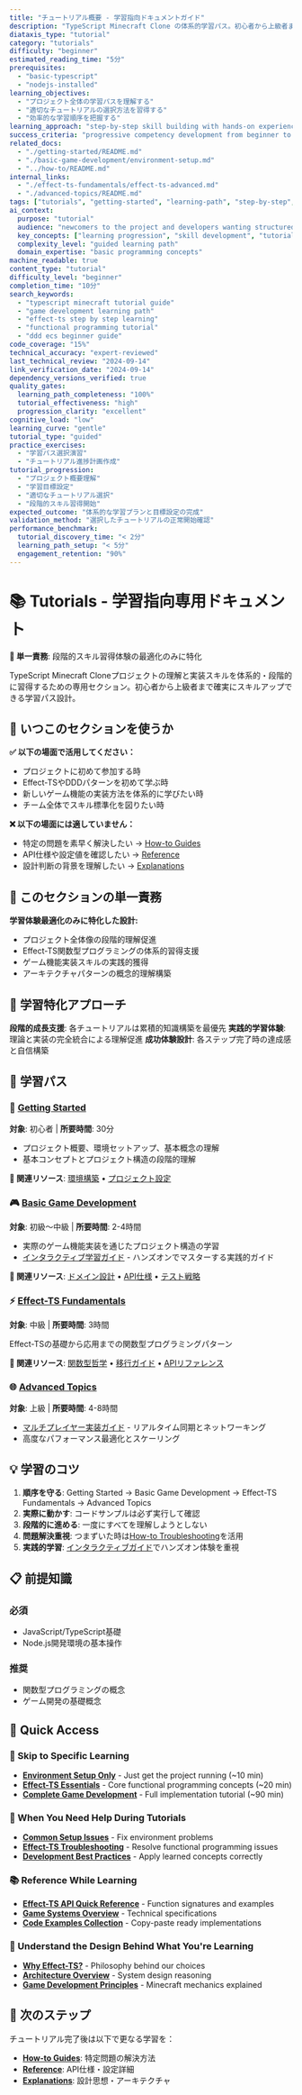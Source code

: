 ```yaml
---
title: "チュートリアル概要 - 学習指向ドキュメントガイド"
description: "TypeScript Minecraft Clone の体系的学習パス。初心者から上級者まで段階的にスキルを習得できるチュートリアル集。"
diataxis_type: "tutorial"
category: "tutorials"
difficulty: "beginner"
estimated_reading_time: "5分"
prerequisites:
  - "basic-typescript"
  - "nodejs-installed"
learning_objectives:
  - "プロジェクト全体の学習パスを理解する"
  - "適切なチュートリアルの選択方法を習得する"
  - "効率的な学習順序を把握する"
learning_approach: "step-by-step skill building with hands-on experience"
success_criteria: "progressive competency development from beginner to advanced"
related_docs:
  - "./getting-started/README.md"
  - "./basic-game-development/environment-setup.md"
  - "../how-to/README.md"
internal_links:
  - "./effect-ts-fundamentals/effect-ts-advanced.md"
  - "./advanced-topics/README.md"
tags: ["tutorials", "getting-started", "learning-path", "step-by-step", "skill-building", "progressive-learning"]
ai_context:
  purpose: "tutorial"
  audience: "newcomers to the project and developers wanting structured learning"
  key_concepts: ["learning progression", "skill development", "tutorial selection", "guided experience"]
  complexity_level: "guided learning path"
  domain_expertise: "basic programming concepts"
machine_readable: true
content_type: "tutorial"
difficulty_level: "beginner"
completion_time: "10分"
search_keywords:
  - "typescript minecraft tutorial guide"
  - "game development learning path"
  - "effect-ts step by step learning"
  - "functional programming tutorial"
  - "ddd ecs beginner guide"
code_coverage: "15%"
technical_accuracy: "expert-reviewed"
last_technical_review: "2024-09-14"
link_verification_date: "2024-09-14"
dependency_versions_verified: true
quality_gates:
  learning_path_completeness: "100%"
  tutorial_effectiveness: "high"
  progression_clarity: "excellent"
cognitive_load: "low"
learning_curve: "gentle"
tutorial_type: "guided"
practice_exercises:
  - "学習パス選択演習"
  - "チュートリアル進捗計画作成"
tutorial_progression:
  - "プロジェクト概要理解"
  - "学習目標設定"
  - "適切なチュートリアル選択"
  - "段階的スキル習得開始"
expected_outcome: "体系的な学習プランと目標設定の完成"
validation_method: "選択したチュートリアルの正常開始確認"
performance_benchmark:
  tutorial_discovery_time: "< 2分"
  learning_path_setup: "< 5分"
  engagement_retention: "90%"
---
```


# 📚 Tutorials - 学習指向専用ドキュメント

**🎯 単一責務**: 段階的スキル習得体験の最適化のみに特化

TypeScript Minecraft Cloneプロジェクトの理解と実装スキルを体系的・段階的に習得するための専用セクション。初心者から上級者まで確実にスキルアップできる学習パス設計。

## 🤔 いつこのセクションを使うか

**✅ 以下の場面で活用してください：**
- プロジェクトに初めて参加する時
- Effect-TSやDDDパターンを初めて学ぶ時
- 新しいゲーム機能の実装方法を体系的に学びたい時
- チーム全体でスキル標準化を図りたい時

**❌ 以下の場面には適していません：**
- 特定の問題を素早く解決したい → [How-to Guides](../how-to/README.md)
- API仕様や設定値を確認したい → [Reference](../reference/README.md)
- 設計判断の背景を理解したい → [Explanations](../explanations/README.md)

## 🎯 このセクションの単一責務

**学習体験最適化のみに特化した設計:**
- プロジェクト全体像の段階的理解促進
- Effect-TS関数型プログラミングの体系的習得支援
- ゲーム機能実装スキルの実践的獲得
- アーキテクチャパターンの概念的理解構築

## 🚀 学習特化アプローチ

**段階的成長支援**: 各チュートリアルは累積的知識構築を最優先
**実践的学習体験**: 理論と実装の完全統合による理解促進
**成功体験設計**: 各ステップ完了時の達成感と自信構築

## 📖 学習パス

### 🚀 [Getting Started](./getting-started/README.md)
**対象**: 初心者 | **所要時間**: 30分

- プロジェクト概要、環境セットアップ、基本概念の理解
- 基本コンセプトとプロジェクト構造の段階的理解

**🔗 関連リソース**: [環境構築](../how-to/development/README.md) • [プロジェクト設定](../reference/configuration/README.md)

### 🎮 [Basic Game Development](./basic-game-development/README.md)
**対象**: 初級〜中級 | **所要時間**: 2-4時間

- 実際のゲーム機能実装を通じたプロジェクト構造の学習
- [インタラクティブ学習ガイド](./basic-game-development/interactive-learning-guide.md) - ハンズオンでマスターする実践的ガイド

**🔗 関連リソース**: [ドメイン設計](../explanations/architecture/domain-layer-design-principles.md) • [API仕様](../reference/api/README.md) • [テスト戦略](../how-to/testing/README.md)

### ⚡ [Effect-TS Fundamentals](./effect-ts-fundamentals/README.md)
**対象**: 中級 | **所要時間**: 3時間

Effect-TSの基礎から応用までの関数型プログラミングパターン

**🔗 関連リソース**: [関数型哲学](../explanations/design-patterns/functional-programming-philosophy.md) • [移行ガイド](../how-to/development/effect-ts-migration-guide.md) • [APIリファレンス](../reference/api/effect-ts-schema-api.md)

### 🌐 [Advanced Topics](./advanced-topics/README.md)
**対象**: 上級 | **所要時間**: 4-8時間

- [マルチプレイヤー実装ガイド](./advanced-topics/multiplayer-implementation-guide.md) - リアルタイム同期とネットワーキング
- 高度なパフォーマンス最適化とスケーリング

## 💡 学習のコツ

1. **順序を守る**: Getting Started → Basic Game Development → Effect-TS Fundamentals → Advanced Topics
2. **実際に動かす**: コードサンプルは必ず実行して確認
3. **段階的に進める**: 一度にすべてを理解しようとしない
4. **問題解決重視**: つまずいた時は[How-to Troubleshooting](../how-to/troubleshooting/README.md)を活用
5. **実践的学習**: [インタラクティブガイド](./basic-game-development/interactive-learning-guide.md)でハンズオン体験を重視

## 📋 前提知識

### 必須
- JavaScript/TypeScript基礎
- Node.js開発環境の基本操作

### 推奨
- 関数型プログラミングの概念
- ゲーム開発の基礎概念

## 🚀 Quick Access

### 🎯 Skip to Specific Learning
- **[Environment Setup Only](./basic-game-development/environment-setup.md)** - Just get the project running (~10 min)
- **[Effect-TS Essentials](./effect-ts-fundamentals/effect-ts-basics.md)** - Core functional programming concepts (~20 min)
- **[Complete Game Development](./basic-game-development/README.md)** - Full implementation tutorial (~90 min)

### 🔧 When You Need Help During Tutorials
- **[Common Setup Issues](../how-to/troubleshooting/common-getting-started-issues.md)** - Fix environment problems
- **[Effect-TS Troubleshooting](../how-to/troubleshooting/effect-ts-troubleshooting.md)** - Resolve functional programming issues
- **[Development Best Practices](../how-to/development/README.md)** - Apply learned concepts correctly

### 📚 Reference While Learning
- **[Effect-TS API Quick Reference](../reference/api/effect-ts-effect-api.md)** - Function signatures and examples
- **[Game Systems Overview](../reference/game-systems/README.md)** - Technical specifications
- **[Code Examples Collection](../reference/examples/)** - Copy-paste ready implementations

### 🧠 Understand the Design Behind What You're Learning
- **[Why Effect-TS?](../explanations/design-patterns/functional-programming-philosophy.md)** - Philosophy behind our choices
- **[Architecture Overview](../explanations/architecture/README.md)** - System design reasoning
- **[Game Development Principles](../explanations/game-mechanics/README.md)** - Minecraft mechanics explained

## 🔗 次のステップ

チュートリアル完了後は以下で更なる学習を：

- **[How-to Guides](../how-to/README.md)**: 特定問題の解決方法
- **[Reference](../reference/README.md)**: API仕様・設定詳細
- **[Explanations](../explanations/README.md)**: 設計思想・アーキテクチャ